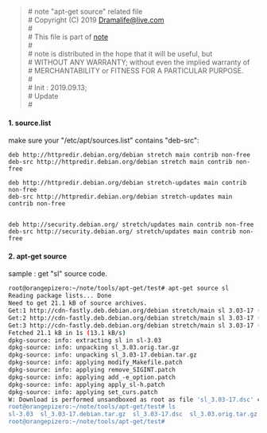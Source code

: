 > \# note "apt-get source" related file  
\# Copyright (C) 2019 Dramalife@live.com  
\#   
\# This file is part of [note](https://github.com/Dramalife/note.git)  
\#   
\# note is distributed in the hope that it will be useful, but  
\# WITHOUT ANY WARRANTY; without even the implied warranty of  
\# MERCHANTABILITY or FITNESS FOR A PARTICULAR PURPOSE.  
\#  
\# Init : 2019.09.13;  
\# Update   
\#  
  


#### 1. source.list

make sure your "/etc/apt/sources.list" contains "deb-src":

```
deb http://httpredir.debian.org/debian stretch main contrib non-free
deb-src http://httpredir.debian.org/debian stretch main contrib non-free

deb http://httpredir.debian.org/debian stretch-updates main contrib non-free
deb-src http://httpredir.debian.org/debian stretch-updates main contrib non-free


deb http://security.debian.org/ stretch/updates main contrib non-free
deb-src http://security.debian.org/ stretch/updates main contrib non-free
```

#### 2. apt-get source

sample : get "sl" source code.
```bash
root@orangepizero:~/note/tools/apt-get/test# apt-get source sl
Reading package lists... Done
Need to get 21.1 kB of source archives.
Get:1 http://cdn-fastly.deb.debian.org/debian stretch/main sl 3.03-17 (dsc) [1692 B]
Get:2 http://cdn-fastly.deb.debian.org/debian stretch/main sl 3.03-17 (tar) [3776 B]
Get:3 http://cdn-fastly.deb.debian.org/debian stretch/main sl 3.03-17 (diff) [15.6 kB]
Fetched 21.1 kB in 1s (13.1 kB/s)
dpkg-source: info: extracting sl in sl-3.03
dpkg-source: info: unpacking sl_3.03.orig.tar.gz
dpkg-source: info: unpacking sl_3.03-17.debian.tar.gz
dpkg-source: info: applying modify_Makefile.patch
dpkg-source: info: applying remove_SIGINT.patch
dpkg-source: info: applying add_-e_option.patch
dpkg-source: info: applying apply_sl-h.patch
dpkg-source: info: applying set_curs.patch
W: Download is performed unsandboxed as root as file 'sl_3.03-17.dsc' couldn't be accessed by user '_apt'. - pkgAcquire::Run (13: Permission denied)
root@orangepizero:~/note/tools/apt-get/test# ls
sl-3.03  sl_3.03-17.debian.tar.gz  sl_3.03-17.dsc  sl_3.03.orig.tar.gz
root@orangepizero:~/note/tools/apt-get/test#
```
